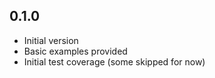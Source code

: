 ## 0.1.0

- Initial version
- Basic examples provided
- Initial test coverage (some skipped for now)
